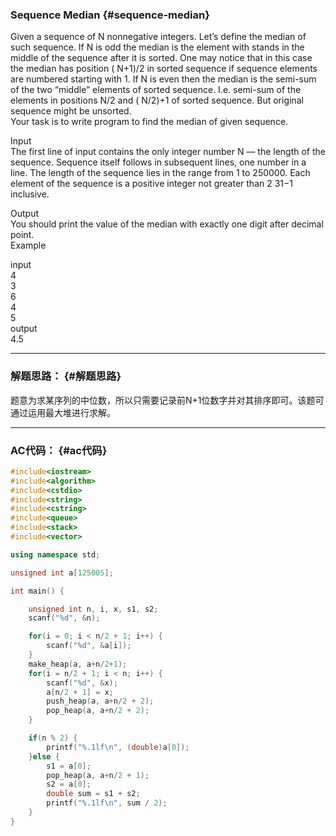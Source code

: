 ### Sequence Median {#sequence-median}

Given a sequence of N nonnegative integers. Let’s define the median of such sequence. If N is odd the median is the element with stands in the middle of the sequence after it is sorted. One may notice that in this case the median has position \( N+1\)/2 in sorted sequence if sequence elements are numbered starting with 1. If N is even then the median is the semi-sum of the two “middle” elements of sorted sequence. I.e. semi-sum of the elements in positions N/2 and \( N/2\)+1 of sorted sequence. But original sequence might be unsorted.  
Your task is to write program to find the median of given sequence.

Input  
The first line of input contains the only integer number N — the length of the sequence. Sequence itself follows in subsequent lines, one number in a line. The length of the sequence lies in the range from 1 to 250000. Each element of the sequence is a positive integer not greater than 2 31−1 inclusive.

Output  
You should print the value of the median with exactly one digit after decimal point.  
Example

input  
4  
3  
6  
4  
5  
output  
4.5

---

### 解题思路： {#解题思路}

题意为求某序列的中位数，所以只需要记录前N+1位数字并对其排序即可。该题可通过运用最大堆进行求解。

---

### AC代码： {#ac代码}

```cpp
#include<iostream>
#include<algorithm>
#include<cstdio>
#include<string>
#include<cstring>
#include<queue>
#include<stack>
#include<vector>

using namespace std;

unsigned int a[125005];

int main() {

    unsigned int n, i, x, s1, s2;
    scanf("%d", &n);

    for(i = 0; i < n/2 + 1; i++) {
        scanf("%d", &a[i]);
    }
    make_heap(a, a+n/2+1);
    for(i = n/2 + 1; i < n; i++) {
        scanf("%d", &x);
        a[n/2 + 1] = x;
        push_heap(a, a+n/2 + 2);
        pop_heap(a, a+n/2 + 2);
    }

    if(n % 2) {
        printf("%.1lf\n", (double)a[0]);
    }else {
        s1 = a[0];
        pop_heap(a, a+n/2 + 1);
        s2 = a[0];
        double sum = s1 + s2;
        printf("%.1lf\n", sum / 2);
    }
}
```



